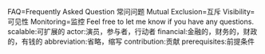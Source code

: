 FAQ=Frequently Asked Question 常问问题
Mutual Exclusion=互斥
Visibility=可见性
Monitoring=监控
Feel free to let me know if you have any questions.
scalable:可扩展的
actor:演员，参与者，行动者
financial:金融的，财务的，财政的，有钱的
abbreviation:省略，缩写
contribution:贡献
prerequisites:前提条件